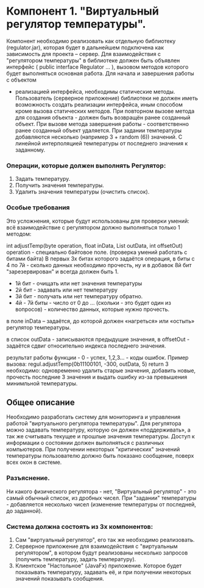 # Компонент 1. "Виртуальный регулятор температуры".

Компонент необходимо реализовать как отдельную библиотеку (regulator.jar), 
которая будет в дальнейшем подключена как зависимость для проекта – сервер. 
Для взаимодействия с "регулятором температуры" в библиотеке должен быть 
объявлен интерфейс ( public interface Regulator ... ), вызовом методов которого 
будет выполняться основная работа. Для начала и завершения работы с объектом 
- реализацией интерфейса, необходимы статические методы. Пользователь 
(серверное приложение) библиотеки не должен иметь возможность создать 
реализации интерфейса, иным способом кроме вызова статических методов. При 
повторном вызове метода для создания объекта - должен быть возвращён ранее 
созданный объект. При вызове метода завершения работы - соответственно 
ранее созданный объект удаляется.
При задании температуры добавляются несколько (например 3 + random (6)) 
значений. С линейной интерполяцией температуры от последнего значения к 
заданному.

### Операции, которые должен выполнять Регулятор:
1. Задать температуру.
2. Получить значения температуры.
3. Удалить значения температуры (очистить список).
   
### Особые требования
Это усложнения, которые будут использованы для проверки умений: всё 
взаимодействие с регулятором должно выполняться только 1 методом:

int adjustTemp(byte operation, float inData, List<Float> outData, int offsetOut)
operation - специально байтовое поле. (проверка умений работать с битами байта)
В первых 3х битах которого задаётся операция, в биты с 4 по 7й - сколько данных 
необходимо прочесть, ну и в добавок 8й бит "зарезервирован" и всегда должен 
быть 1.
* 1й бит - очищать или нет значения температуры
* 2й бит - задавать или нет температуру
* 3й бит - получать или нет температуру обратно.
* 4й - 7й биты - число от 0 до ... (скольки - это будет один из вопросов) - количество 
данных, которые нужно прочесть.

в поле inData – задаётся, до которой должен «нагреться» или «остыть» регулятор 
температуры.

в список outData - записываются предыдущие значения, в offsetOut - задаётся 
сдвиг относительно индекса последнего значения.

результат работы функции - 0 - успех, 1,2,3... - коды ошибок.
Пример вызова: regul.adjustTemp(0b11100101, -300, outData, 5) return 3
необходимо: одновременно удалить старые значения, добавить новые, прочесть 
последние 3 значения и выдать ошибку из-за превышения минимльной 
температуры.

## Общее описание
Необходимо разработать систему для мониторинга и управления работой 
"виртуального регулятора температуры". Для регулятора можно задавать 
температуру, которую он должен «поддерживать», а так же считывать текущее и 
прошлые значения температуры. Доступ к информации о состоянии должен 
выполняться с различных компьютеров. При получении некоторых "критических" 
значений температуры пользователю должно быть показано сообщение, поверх 
всех окон в системе.

### Разъяснение.

Ни какого физического регулятора - нет, "Виртуальный регулятор" - это самый 
обычный список, из дробных чисел. При "задании" температуры - добавляется 
несколько чисел (изменение температуры от последней, до заданной).

### Система должна состоять из 3х компонентов:

1. Сам "виртуальный регулятор", его так же необходимо реализовать.
2. Серверное приложение для взаимодействия с "виртуальным регулятором", в 
котором будут реализованы несколько запросов (получить температуру, задать 
температуру).
3. Клиентское "Настольное" (JavaFx) приложение. Которое будет показывать 
температуру, задавать её, и при получении некоторых значений показывать 
сообщения.
